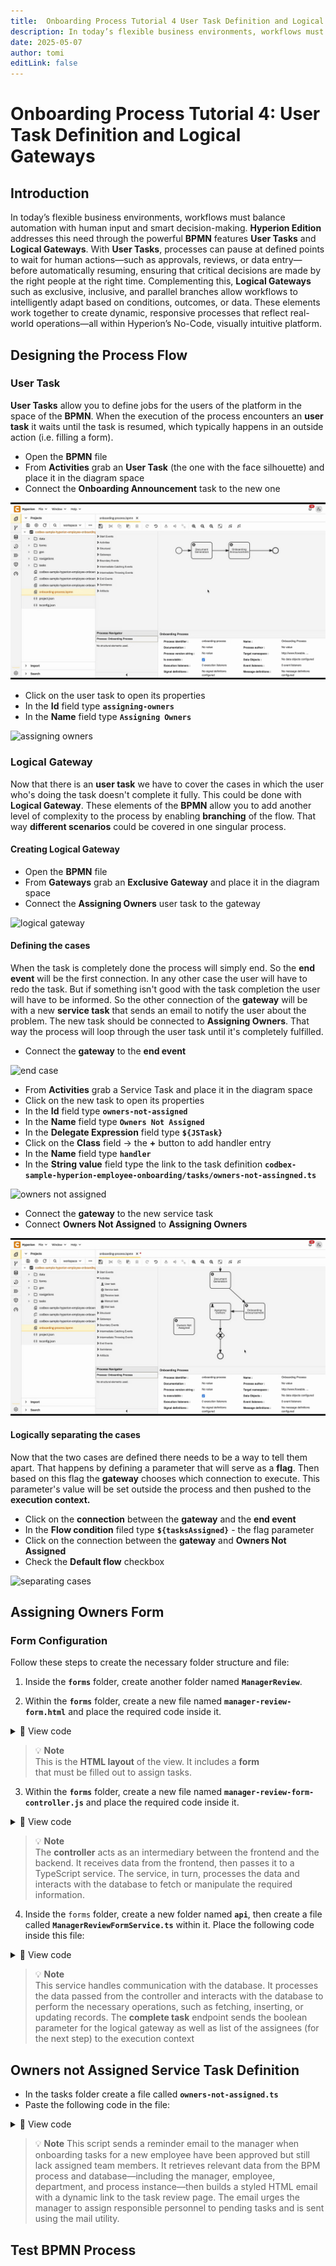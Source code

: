 ```yaml
---
title:  Onboarding Process Tutorial 4 User Task Definition and Logical Gateways
description: In today’s flexible business environments, workflows must balance automation with human input and smart decision-making.
date: 2025-05-07
author: tomi
editLink: false
---
```


# Onboarding Process Tutorial 4: User Task Definition and Logical Gateways

## Introduction

In today’s flexible business environments, workflows must balance automation with human input and smart decision-making. **Hyperion Edition** addresses this need through the powerful **BPMN** features **User Tasks** and **Logical Gateways**.
With **User Tasks**, processes can pause at defined points to wait for human actions—such as approvals, reviews, or data entry—before automatically resuming, ensuring that critical decisions are made by the right people at the right time.
Complementing this, **Logical Gateways** such as exclusive, inclusive, and parallel branches allow workflows to intelligently adapt based on conditions, outcomes, or data.
These elements work together to create dynamic, responsive processes that reflect real-world operations—all within Hyperion’s No-Code, visually intuitive platform.

## Designing the Process Flow

### User Task

**User Tasks** allow you to define jobs for the users of the platform in the space of the **BPMN**. When the execution of the process encounters an **user task** it waits until the task is resumed, which typically happens in an outside action (i.e. filling a form).

-   Open the **BPMN** file
-	From **Activities** grab an **User Task** (the one with the face silhouette) and place it in the diagram space
-	Connect the **Onboarding Announcement** task to the new one

![creating user task](../../../../images/2025-05-07-onboarding-process/creating-user-task.gif)

-	Click on the user task to open its properties
-	In the **Id** field type **`assigning-owners`**
-	In the **Name** field type **`Assigning Owners`**

![assigning owners](../../../../images/2025-05-07-onboarding-process/assigning-owners.gif)

### Logical Gateway

Now that there is an **user task** we have to cover the cases in which the user who's doing the task doesn't complete it fully. This could be done with **Logical Gateway**. These elements of the **BPMN** allow you to add another level of complexity to the process by enabling **branching** of the flow. That way **different scenarios** could be covered in one singular process.

#### Creating Logical Gateway

-   Open the **BPMN** file
-	From **Gateways** grab an **Exclusive Gateway** and place it in the diagram space
-	Connect the **Assigning Owners** user task to the gateway

![logical gateway](../../../../images/2025-05-07-onboarding-process/creating-logical-gateway.gif)

#### Defining the cases

When the task is completely done the process will simply end. So the **end event** will be the first connection. In any other case the user will have to redo the task. But if something isn't good with the task completion the user will have to be informed. So the other connection of the **gateway** will be with a new **service task** that sends an email to notify the user about the problem. The new task should be connected to **Assigning Owners**. That way the process will loop through the user task until it's completely fulfilled.

-	Connect the **gateway** to the **end event**

![end case](../../../../images/2025-05-07-onboarding-process/end-case.gif)

-	From **Activities** grab a Service Task and place it in the diagram space
-	Click on the new task to open its properties
-	In the **Id** field type **`owners-not-assigned`**
-	In the **Name** field type **`Owners Not Assigned`**
-	In the **Delegate Expression** field type **`${JSTask}`**
-	Click on the **Class** field → the **+** button to add handler entry
-	In the **Name** field type **`handler`**
-	In the **String value** field type the link to the task definition **`codbex-sample-hyperion-employee-onboarding/tasks/owners-not-assingned.ts`**

![owners not assigned](../../../../images/2025-05-07-onboarding-process/owners-not-assingned.gif)

-	Connect the **gateway** to the new service task
-	Connect **Owners Not Assigned** to **Assigning Owners**

![default case](../../../../images/2025-05-07-onboarding-process/default-case.gif)

#### Logically separating the cases

Now that the two cases are defined there needs to be a way to tell them apart. That happens by defining a parameter that will serve as a **flag**. Then based on this flag the **gateway** chooses which connection to execute. This parameter's value will be set outside the process and then pushed to the **execution context.**

- Click on the **connection** between the **gateway** and the **end event**
- In the **Flow condition** filed type **`${tasksAssigned}`** - the flag parameter
- Click on the connection between the **gateway** and **Owners Not Assigned**
- Check the **Default flow** checkbox

![separating cases](../../../../images/2025-05-07-onboarding-process/separating-cases.gif)

## Assigning Owners Form

### Form Configuration

Follow these steps to create the necessary folder structure and file:

1. Inside the **`forms`** folder, create another folder named **`ManagerReview`**.

2. Within the **`forms`** folder, create a new file named **`manager-review-form.html`** and place the required code inside it.

<details>
  <summary>📄 View code</summary>
  
```
<!DOCTYPE html>
<html lang="en" xmlns="http://www.w3.org/1999/xhtml" ng-app="templateApp" ng-controller="templateController">

    <head>
        <meta charset="utf-8" />
        <meta name="viewport" content="width=device-width, initial-scale=1">
        <link rel="icon" sizes="any" href="data:;base64,iVBORw0KGgo=">
        <title config-title></title>
        <script type="text/javascript" src="manager-review-generate.js"></script>
        <script type="text/javascript" src="/services/js/platform-core/services/loader.js?id=view-js"></script>
        <link type="text/css" rel="stylesheet" href="/services/js/platform-core/services/loader.js?id=view-css" />
        <script src="manager-review-form-controller.js"></script>
    </head>

    <body class="bk-vbox">
        <h2 bk-title class="bk-padding--sm bk-center" wrap="true" header-size="2" aria-label="title" ng-if="hasAvailableTasks">Manager Review</h2>
        <bk-scrollbar class="bk-full-height bk-padding--sm bk-center--horizontal">
            <bk-fieldset ng-form="forms.details" class="bk-restrict-width--sm bk-full-width" ng-if="hasAvailableTasks">
                <bk-form-group name="entityForm">
                    <bk-form-item horizontal="false" ng-repeat="task in taskList track by task.Id">
                        <bk-form-label for="assignee-{{ $index }}" ng-required="true" colon="true">{{task.Name}}</bk-form-label>
                        <bk-combobox-input input-id="assignee-{{ $index }}" ng-required="true" ng-model="entity.assignees[task.Id]" dropdown-items="assigneeOptions" placeholder="Choose Assignee ..."
                            btn-aria-label="show/hide Assignee options" list-aria-label="Assignee options"></bk-combobox-input>
                    </bk-form-item>
                </bk-form-group>
            </bk-fieldset>
            <bk-message-page glyph="sap-icon--message-information" ng-if="!hasAvailableTasks">
                <bk-message-page-title>There are no tasks to assign at the moment</bk-message-page-title>
                <bk-message-page-subtitle>It looks like all the tasks have been completed or there are no new tasks to assign right now.</bk-message-page-subtitle>
            </bk-message-page>
        </bk-scrollbar>
        <bk-bar bar-design="footer" class="bk-margin-top--md" ng-if="hasAvailableTasks">
            <bk-bar-right>
                <bk-bar-element>
                    <bk-button label="Submit" state="emphasized" ng-click="submitAssignees()" ng-disabled="!(forms.details.$valid)"></bk-button>
                </bk-bar-element>
            </bk-bar-right>
        </bk-bar>
        <theme></theme>
    </body>

</html>

```
</details>

> 💡 **Note**  
> This is the **HTML layout** of the view. It includes a **form**  
> that must be filled out to assign tasks.

3. Within the **`forms`** folder, create a new file named **`manager-review-form-controller.js`** and place the required code inside it.


<details>
  <summary>📄 View code</summary>

```
angular.module('templateApp', ['blimpKit', 'platformView']).controller('templateController', ($scope, $http) => {

    const employeeId = new URLSearchParams(window.location.search).get('employeeId');
    const processInstanceId = new URLSearchParams(window.location.search).get('processId');

    $scope.entity = {
        assignees: {}
    };
    $scope.forms = {
        details: {},
    };

    const tasksUrl =
        "/services/ts/codbex-sample-hyperion-employee-onboarding/forms/ManagerReview/api/ManagerReviewFormService.ts/tasksData/" + employeeId;
    const employeeUrl =
        "/services/ts/codbex-sample-hyperion-employee-onboarding/forms/ManagerReview/api/ManagerReviewFormService.ts/employeeData";
    const updateAssigneeUrl =
        "/services/ts/codbex-sample-hyperion-employee-onboarding/forms/ManagerReview/api/ManagerReviewFormService.ts/updateAssignee";
    const completeTaskUrl =
        "/services/ts/codbex-sample-hyperion-employee-onboarding/forms/ManagerReview/api/ManagerReviewFormService.ts/completeTask/" + processInstanceId;

    $scope.hasAvailableTasks = false;

    $http.get(tasksUrl).then(response => {
        $scope.taskList = response.data;
        $scope.hasAvailableTasks = response.data.length > 0;
        $http.get(employeeUrl).then(response => {
            $scope.assigneeOptions = response.data;
        }).catch((error) => {
            console.error("Error getting employees data: ", error);
        });

    }).catch((error) => {
        console.error("Error getting tasks data: ", error);
    });

    $scope.submitAssignees = () => {
        $scope.taskList.forEach((task) => {

            const assigneeId = $scope.entity.assignees[task.Id];

            if (assigneeId) {
                const updateData = {
                    taskId: task.Id,
                    assigneeId: assigneeId,
                };

                $http.post(updateAssigneeUrl, updateData).then(response => {
                    console.log("Assignee updated successfully for task", task.Id, response.data);
                }).catch(function (error) {
                    console.error("Error updating assignee for task", task.Id, error);
                });
            } else {
                console.log("No assignee selected for task with ID: ", task.Id);
            }
        });

        const assigneeIds = Object.values($scope.entity.assignees);

        $http.post(completeTaskUrl, assigneeIds).then(response => {
            console.log("Tasks completed: ", response.data);
            $http.get(tasksUrl).then(response => {
                $scope.taskList = response.data;
                $scope.entity.assignees = {};
                $scope.hasAvailableTasks = response.data.length > 0;
            }).catch((error) => {
                console.error("Error refreshing task list", error);
            });
        }).catch((error) => {
            console.error("Error completing tasks list", error);
        });
    };

});
```
</details>

> 💡 **Note**  
> The **controller** acts as an intermediary between the frontend and the backend. It receives data from the frontend, then passes it to a TypeScript service. The service, in turn, processes the data and interacts with the database to fetch or manipulate the required information.


4. Inside the `forms` folder, create a new folder named **`api`**, then create a file called **`ManagerReviewFormService.ts`** within it. Place the following code inside this file:


<details>
  <summary>📄 View code</summary>

```
import { OnboardingTaskRepository as OnboardingTaskDao } from "codbex-sample-hyperion-employee-onboarding/gen/codbex-sample-hyperion-employee-onboarding/dao/OnboardingTask/OnboardingTaskRepository";
import { EmployeeRepository as EmployeeDao } from "codbex-sample-hyperion-employee-onboarding/gen/codbex-sample-hyperion-employee-onboarding/dao/Employee/EmployeeRepository";

import { Controller, Get, Post } from "sdk/http";
import { tasks, process } from "sdk/bpm";

@Controller
class ManagerReviewFormService {

    private readonly onboardingTaskDao;
    private readonly employeeDao;

    constructor() {
        this.onboardingTaskDao = new OnboardingTaskDao();
        this.employeeDao = new EmployeeDao();
    }

    @Get("/tasksData/:employeeId")
    public tasksData(_: any, ctx: any) {
        const employeeId = ctx.pathParameters.employeeId;

        const tasks = this.onboardingTaskDao.findAll({
            $filter: {
                equals: {
                    Employee: employeeId
                }
            }
        });

        const unassignedTasks = tasks.filter(t => typeof t.Assignee !== 'number');

        return unassignedTasks;
    }

    @Get("/employeeData")
    public employeeData() {
        return this.employeeDao.findAll({
            $filter: {
                equals: {
                    OnboardingStatus: 3
                }
            }
        }).map(function (value) {
            return {
                value: value.Id,
                text: value.Name
            };
        });
    }

    @Get("/newHireData")
    public newHireData() {
        return this.employeeDao.findAll({
            $filter: {
                equals: {
                    OnboardingStatus: 1
                }
            }
        }).map(function (value) {
            return {
                value: value.Id,
                text: value.Name
            };
        });
    }

    @Post("/updateAssignee")
    public updateAssignee(body: any) {

        let task = this.onboardingTaskDao.findById(body.taskId);

        task.Assignee = body.assigneeId;
        task.Status = 2; 

        this.onboardingTaskDao.update(task);
    }

    @Post("/completeTask/:processInstanceId")
    public completeTask(body: any, ctx: any) {
        const processInstanceId = ctx.pathParameters.processInstanceId;

        const task = tasks.list().filter(task => task.data.processInstanceId === processInstanceId);

        let assigneeTasks = process.getVariable(processInstanceId, "tasks");

        let finalTasks = [];

        for (let i = 0; i < assigneeTasks.length; i++) {
            const taskData = JSON.parse(assigneeTasks[i]);

            const task = {
                "Employee": taskData.Employee,
                "Name": taskData.Name,
                "Status": taskData.Status,
                "Link": taskData.Link,
                "Assignee": body[i]
            };

            finalTasks.push(task);
        }

        tasks.complete(task[0].data.id, {
            TaskAssignees: finalTasks,
            tasksAssigned: true
        });
    }

}
```

</details>

> 💡 **Note**  
> This service handles communication with the database. It processes the data passed from the controller and interacts with the database to perform the necessary operations, such as fetching, inserting, or updating records.
> The **complete task** endpoint sends the boolean parameter for the logical gateway as well as list of the assignees (for the next step) to the execution context


## Owners not Assigned Service Task Definition

- In the tasks folder create a file called **`owners-not-assigned.ts`**
- Paste the following code in the file:

<details>
  <summary>📄 View code</summary>

```typescript
import { EmployeeRepository  as  EmployeeDao } from  "codbex-sample-hyperion-employee-onboarding/gen/codbex-sample-hyperion-employee-onboarding/dao/Employee/EmployeeRepository";
import { DepartmentRepository  as  DepartmentDao } from  "codbex-sample-hyperion-employee-onboarding/gen/codbex-sample-hyperion-employee-onboarding/dao/Department/DepartmentRepository";

import { process } from  "sdk/bpm";
import { sendMail } from  "./mail-util";

const employeeDao = new  EmployeeDao();
const departmentDao = new  DepartmentDao();

const execution = process.getExecutionContext();
const executionId = execution.getId();

const managerId = process.getVariable(executionId, "Manager");
let managerLink = process.getVariable(executionId, "ManagerLink");
const employeeId = process.getVariable(executionId, "Employee");

const manager = employeeDao.findById(managerId);
if (!manager) {
throw  new  Error(`Employee with ID ${managerId} not found!`);
}

const employee = employeeDao.findById(employeeId);
if (!employee) {
throw  new  Error(`Employee with ID ${employeeId} not found!`);
}

const departmentName = departmentDao.findById(employee.Department).Name;

const subject = "No Assignees to Onboarding Tasks";
const processInstanceId = execution.getProcessInstanceId();

managerLink = `${managerLink}&processId=${processInstanceId}`;

const content = `
<div style="font-family: Arial, sans-serif; line-height: 1.6; color: #333; max-width: 600px; margin: auto; padding: 20px; border: 1px solid #ddd; border-radius: 10px;">
	<div style="text-align: left; margin-bottom: 20px;">
	<img src="https://raw.githubusercontent.com/codbex/codbex.github.io/main/docs/images/logos/codbex-logo.png" alt="Company Logo" style="width: 50px; height: 50px;">
	</div>
	<h2 style="color: #2c3e50; text-align: center;">Action Needed: Assign Onboarding Tasks</h2>
	<p>Dear ${manager.Name},</p>
	<p>The onboarding process for <strong>${employee.Name}</strong> (Department: <strong>${departmentName}</strong>) has been approved, but some onboarding tasks still do not have assigned team members.</p>
	<p>To ensure a smooth onboarding experience, please review the tasks and assign the appropriate assignees as soon as possible.</p>
	<div style="text-align: center; margin: 20px 0;">
    	<a href="${managerLink}" target="_blank" style="
        	display: inline-block;
        	padding: 12px 24px;
        	font-size: 16px;
        	color: #fff;
        	background-color: #007bff;
        	text-decoration: none;
        	border-radius: 5px;
    	">Review & Assign Tasks</a>
	</div>
	<p style="text-align: center; font-size: 14px; color: #555;">
    	Alternatively, you can access it here:
    	<a href="${managerLink}" target="_blank" style="color: #007bff; text-decoration: underline;">
        	Review and Assign Onboarding Tasks
    	</a>
	</p>
	<p>If you have any questions or need assistance, please contact the HR team.</p>
	<p>Best regards.</p>
</div>
`;

sendMail(manager.Email, subject, content);

```

</details>

> 💡 **Note** 
> This script sends a reminder email to the manager when onboarding tasks for a new employee have been approved but still lack assigned team members. It retrieves relevant data from the BPM process and database—including the manager, employee, department, and process instance—then builds a styled HTML email with a dynamic link to the task review page. The email urges the manager to assign responsible personnel to pending tasks and is sent using the mail utility.

## Test BPMN Process
